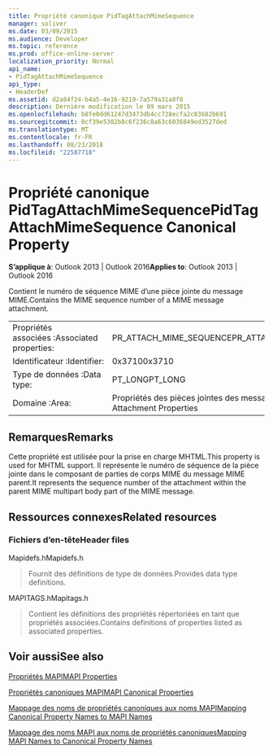 ```yaml
---
title: Propriété canonique PidTagAttachMimeSequence
manager: soliver
ms.date: 03/09/2015
ms.audience: Developer
ms.topic: reference
ms.prod: office-online-server
localization_priority: Normal
api_name:
- PidTagAttachMimeSequence
api_type:
- HeaderDef
ms.assetid: d2a84f24-b4a5-4e16-9219-7a579a31a8f8
description: Dernière modification le 09 mars 2015
ms.openlocfilehash: b8fe0dd61247d3473db4cc728ecfa2c83682b691
ms.sourcegitcommit: 0cf39e5382b8c6f236c8a63c6036849ed3527ded
ms.translationtype: MT
ms.contentlocale: fr-FR
ms.lasthandoff: 08/23/2018
ms.locfileid: "22587718"
---
```

# <a name="pidtagattachmimesequence-canonical-property"></a><span data-ttu-id="7aa8a-103">Propriété canonique PidTagAttachMimeSequence</span><span class="sxs-lookup"><span data-stu-id="7aa8a-103">PidTagAttachMimeSequence Canonical Property</span></span>

  
  
<span data-ttu-id="7aa8a-104">**S’applique à**: Outlook 2013 | Outlook 2016</span><span class="sxs-lookup"><span data-stu-id="7aa8a-104">**Applies to**: Outlook 2013 | Outlook 2016</span></span> 
  
<span data-ttu-id="7aa8a-105">Contient le numéro de séquence MIME d’une pièce jointe du message MIME.</span><span class="sxs-lookup"><span data-stu-id="7aa8a-105">Contains the MIME sequence number of a MIME message attachment.</span></span>
  
|||
|:-----|:-----|
|<span data-ttu-id="7aa8a-106">Propriétés associées :</span><span class="sxs-lookup"><span data-stu-id="7aa8a-106">Associated properties:</span></span>  <br/> |<span data-ttu-id="7aa8a-107">PR_ATTACH_MIME_SEQUENCE</span><span class="sxs-lookup"><span data-stu-id="7aa8a-107">PR_ATTACH_MIME_SEQUENCE</span></span>  <br/> |
|<span data-ttu-id="7aa8a-108">Identificateur :</span><span class="sxs-lookup"><span data-stu-id="7aa8a-108">Identifier:</span></span>  <br/> |<span data-ttu-id="7aa8a-109">0x3710</span><span class="sxs-lookup"><span data-stu-id="7aa8a-109">0x3710</span></span>  <br/> |
|<span data-ttu-id="7aa8a-110">Type de données :</span><span class="sxs-lookup"><span data-stu-id="7aa8a-110">Data type:</span></span>  <br/> |<span data-ttu-id="7aa8a-111">PT_LONG</span><span class="sxs-lookup"><span data-stu-id="7aa8a-111">PT_LONG</span></span>  <br/> |
|<span data-ttu-id="7aa8a-112">Domaine :</span><span class="sxs-lookup"><span data-stu-id="7aa8a-112">Area:</span></span>  <br/> |<span data-ttu-id="7aa8a-113">Propriétés des pièces jointes des messages</span><span class="sxs-lookup"><span data-stu-id="7aa8a-113">Message Attachment Properties</span></span>  <br/> |
   
## <a name="remarks"></a><span data-ttu-id="7aa8a-114">Remarques</span><span class="sxs-lookup"><span data-stu-id="7aa8a-114">Remarks</span></span>

<span data-ttu-id="7aa8a-115">Cette propriété est utilisée pour la prise en charge MHTML.</span><span class="sxs-lookup"><span data-stu-id="7aa8a-115">This property is used for MHTML support.</span></span> <span data-ttu-id="7aa8a-116">Il représente le numéro de séquence de la pièce jointe dans le composant de parties de corps MIME du message MIME parent.</span><span class="sxs-lookup"><span data-stu-id="7aa8a-116">It represents the sequence number of the attachment within the parent MIME multipart body part of the MIME message.</span></span>
  
## <a name="related-resources"></a><span data-ttu-id="7aa8a-117">Ressources connexes</span><span class="sxs-lookup"><span data-stu-id="7aa8a-117">Related resources</span></span>

### <a name="header-files"></a><span data-ttu-id="7aa8a-118">Fichiers d’en-tête</span><span class="sxs-lookup"><span data-stu-id="7aa8a-118">Header files</span></span>

<span data-ttu-id="7aa8a-119">Mapidefs.h</span><span class="sxs-lookup"><span data-stu-id="7aa8a-119">Mapidefs.h</span></span>
  
> <span data-ttu-id="7aa8a-120">Fournit des définitions de type de données.</span><span class="sxs-lookup"><span data-stu-id="7aa8a-120">Provides data type definitions.</span></span>
    
<span data-ttu-id="7aa8a-121">MAPITAGS.h</span><span class="sxs-lookup"><span data-stu-id="7aa8a-121">Mapitags.h</span></span>
  
> <span data-ttu-id="7aa8a-122">Contient les définitions des propriétés répertoriées en tant que propriétés associées.</span><span class="sxs-lookup"><span data-stu-id="7aa8a-122">Contains definitions of properties listed as associated properties.</span></span>
    
## <a name="see-also"></a><span data-ttu-id="7aa8a-123">Voir aussi</span><span class="sxs-lookup"><span data-stu-id="7aa8a-123">See also</span></span>



[<span data-ttu-id="7aa8a-124">Propriétés MAPI</span><span class="sxs-lookup"><span data-stu-id="7aa8a-124">MAPI Properties</span></span>](mapi-properties.md)
  
[<span data-ttu-id="7aa8a-125">Propriétés canoniques MAPI</span><span class="sxs-lookup"><span data-stu-id="7aa8a-125">MAPI Canonical Properties</span></span>](mapi-canonical-properties.md)
  
[<span data-ttu-id="7aa8a-126">Mappage des noms de propriétés canoniques aux noms MAPI</span><span class="sxs-lookup"><span data-stu-id="7aa8a-126">Mapping Canonical Property Names to MAPI Names</span></span>](mapping-canonical-property-names-to-mapi-names.md)
  
[<span data-ttu-id="7aa8a-127">Mappage des noms MAPI aux noms de propriétés canoniques</span><span class="sxs-lookup"><span data-stu-id="7aa8a-127">Mapping MAPI Names to Canonical Property Names</span></span>](mapping-mapi-names-to-canonical-property-names.md)

